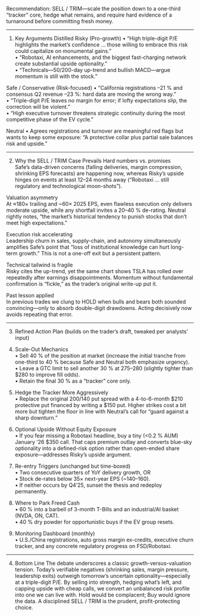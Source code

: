 Recommendation: SELL / TRIM—scale the position down to a one-third “tracker” core, hedge what remains, and require hard evidence of a turnaround before committing fresh money.

--------------------------------------------------------------------
1. Key Arguments Distilled
Risky (Pro-growth)
• “High triple-digit P/E highlights the market’s confidence … those willing to embrace this risk could capitalize on monumental gains.”  
• “Robotaxi, AI enhancements, and the biggest fast-charging network create substantial upside optionality.”  
• “Technicals—50/200-day up-trend and bullish MACD—argue momentum is still with the stock.”

Safe / Conservative (Risk-focused)
• “California registrations –21 % and consensus Q2 revenue –23 %: hard data are moving the wrong way.”  
• “Triple-digit P/E leaves no margin for error; if lofty expectations slip, the correction will be violent.”  
• “High executive turnover threatens strategic continuity during the most competitive phase of the EV cycle.”

Neutral
• Agrees registrations and turnover are meaningful red flags but wants to keep some exposure: “A protective collar plus partial sale balances risk and upside.”

--------------------------------------------------------------------
2. Why the SELL / TRIM Case Prevails
Hard numbers vs. promises  
Safe’s data-driven concerns (falling deliveries, margin compression, shrinking EPS forecasts) are happening now, whereas Risky’s upside hinges on events at least 12–24 months away (“Robotaxi … still regulatory and technological moon-shots”).

Valuation asymmetry  
At ≈180× trailing and ~60× 2025 EPS, even flawless execution only delivers moderate upside, while any shortfall invites a 20–40 % de-rating. Neutral rightly notes, “the market’s historical tendency to punish stocks that don’t meet high expectations.”

Execution risk accelerating  
Leadership churn in sales, supply-chain, and autonomy simultaneously amplifies Safe’s point that “loss of institutional knowledge can hurt long-term growth.” This is not a one-off exit but a persistent pattern.

Technical tailwind is fragile  
Risky cites the up-trend, yet the same chart shows TSLA has rolled over repeatedly after earnings disappointments. Momentum without fundamental confirmation is “fickle,” as the trader’s original write-up put it.

Past lesson applied  
In previous trades we clung to HOLD when bulls and bears both sounded convincing—only to absorb double-digit drawdowns. Acting decisively now avoids repeating that error.

--------------------------------------------------------------------
3. Refined Action Plan (builds on the trader’s draft, tweaked per analysts’ input)

1. Scale-Out Mechanics  
   • Sell 40 % of the position at market (increase the initial tranche from one-third to 40 % because Safe and Neutral both emphasize urgency).  
   • Leave a GTC limit to sell another 30 % at $275–$280 (slightly tighter than $280 to improve fill odds).  
   • Retain the final 30 % as a “tracker” core only.

2. Hedge the Tracker More Aggressively  
   • Replace the original $200/$140 put spread with a 4-to-6-month $210 protective put financed by writing a $150 put. Higher strikes cost a bit more but tighten the floor in line with Neutral’s call for “guard against a sharp downturn.”

3. Optional Upside Without Equity Exposure  
   • If you fear missing a Robotaxi headline, buy a tiny (<0.2 % AUM) January ’26 $350 call. That caps premium outlay and converts blue-sky optionality into a defined-risk option rather than open-ended share exposure—addresses Risky’s upside argument.

4. Re-entry Triggers (unchanged but time-boxed)  
   • Two consecutive quarters of YoY delivery growth, OR  
   • Stock de-rates below 35× next-year EPS (~$140–$160).  
   • If neither occurs by Q4’25, sunset the thesis and redeploy permanently.

5. Where to Park Freed Cash  
   • 60 % into a barbell of 3-month T-Bills and an industrial/AI basket (NVDA, ON, CAT).  
   • 40 % dry powder for opportunistic buys if the EV group resets.

6. Monitoring Dashboard (monthly)  
   • U.S./China registrations, auto gross margin ex-credits, executive churn tracker, and any concrete regulatory progress on FSD/Robotaxi.

--------------------------------------------------------------------
4. Bottom Line
The debate underscores a classic growth-versus-valuation tension. Today’s verifiable negatives (shrinking sales, margin pressure, leadership exits) outweigh tomorrow’s uncertain optionality—especially at a triple-digit P/E. By selling into strength, hedging what’s left, and capping upside with cheap calls, we convert an unbalanced risk profile into one we can live with. Hold would be complacent; Buy would ignore the data. A disciplined SELL / TRIM is the prudent, profit-protecting choice.